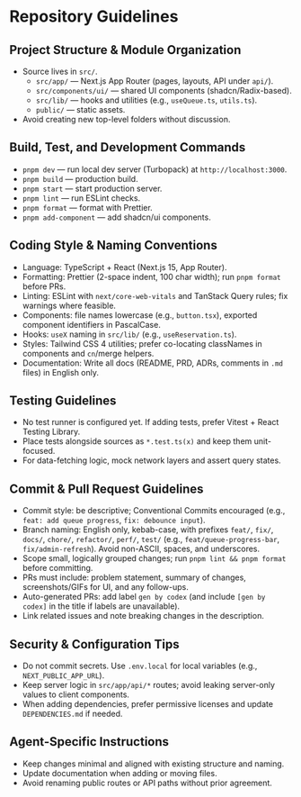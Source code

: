 # Repository Guidelines

## Project Structure & Module Organization

- Source lives in `src/`.
  - `src/app/` — Next.js App Router (pages, layouts, API under `api/`).
  - `src/components/ui/` — shared UI components (shadcn/Radix-based).
  - `src/lib/` — hooks and utilities (e.g., `useQueue.ts`, `utils.ts`).
  - `public/` — static assets.
- Avoid creating new top-level folders without discussion.

## Build, Test, and Development Commands

- `pnpm dev` — run local dev server (Turbopack) at `http://localhost:3000`.
- `pnpm build` — production build.
- `pnpm start` — start production server.
- `pnpm lint` — run ESLint checks.
- `pnpm format` — format with Prettier.
- `pnpm add-component` — add shadcn/ui components.

## Coding Style & Naming Conventions

- Language: TypeScript + React (Next.js 15, App Router).
- Formatting: Prettier (2-space indent, 100 char width); run `pnpm format` before PRs.
- Linting: ESLint with `next/core-web-vitals` and TanStack Query rules; fix warnings where feasible.
- Components: file names lowercase (e.g., `button.tsx`), exported component identifiers in PascalCase.
- Hooks: `useX` naming in `src/lib/` (e.g., `useReservation.ts`).
- Styles: Tailwind CSS 4 utilities; prefer co-locating classNames in components and `cn`/merge helpers.
- Documentation: Write all docs (README, PRD, ADRs, comments in `.md` files) in English only.

## Testing Guidelines

- No test runner is configured yet. If adding tests, prefer Vitest + React Testing Library.
- Place tests alongside sources as `*.test.ts(x)` and keep them unit-focused.
- For data-fetching logic, mock network layers and assert query states.

## Commit & Pull Request Guidelines

- Commit style: be descriptive; Conventional Commits encouraged (e.g., `feat: add queue progress`, `fix: debounce input`).
- Branch naming: English only, kebab-case, with prefixes `feat/`, `fix/`, `docs/`, `chore/`, `refactor/`, `perf/`, `test/` (e.g., `feat/queue-progress-bar`, `fix/admin-refresh`). Avoid non-ASCII, spaces, and underscores.
- Scope small, logically grouped changes; run `pnpm lint && pnpm format` before committing.
- PRs must include: problem statement, summary of changes, screenshots/GIFs for UI, and any follow-ups.
- Auto-generated PRs: add label `gen by codex` (and include `[gen by codex]` in the title if labels are unavailable).
- Link related issues and note breaking changes in the description.

## Security & Configuration Tips

- Do not commit secrets. Use `.env.local` for local variables (e.g., `NEXT_PUBLIC_APP_URL`).
- Keep server logic in `src/app/api/*` routes; avoid leaking server-only values to client components.
- When adding dependencies, prefer permissive licenses and update `DEPENDENCIES.md` if needed.

## Agent-Specific Instructions

- Keep changes minimal and aligned with existing structure and naming.
- Update documentation when adding or moving files.
- Avoid renaming public routes or API paths without prior agreement.
